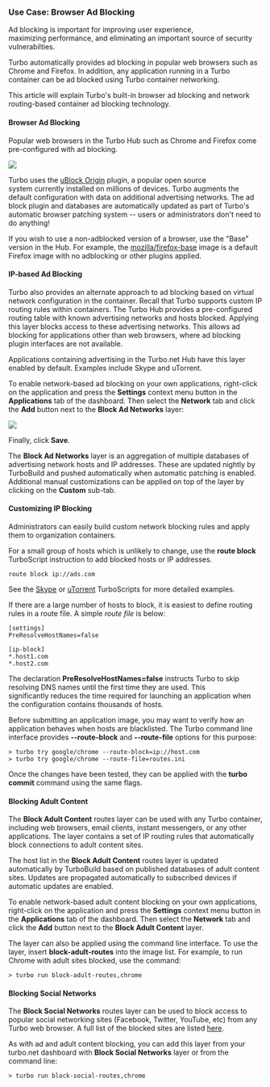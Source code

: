 ### Use Case: Browser Ad Blocking

Ad blocking is important for improving user experience, maximizing performance, and eliminating an important source of security vulnerabilties.

Turbo automatically provides ad blocking in popular web browsers such as Chrome and Firefox. In addition, any application running in a Turbo container can be ad blocked using Turbo container networking.

This article will explain Turbo's built-in browser ad blocking and network routing-based container ad blocking technology.

#### Browser Ad Blocking

Popular web browsers in the Turbo Hub such as Chrome and Firefox come pre-configured with ad blocking.

![](/docs/building/working_with_containers/adblock1.png)

Turbo uses the [uBlock Origin](https://github.com/gorhill/uBlock) plugin, a popular open source system currently installed on millions of devices. Turbo augments the default configuration with data on additional advertising networks. The ad block plugin and databases are automatically updated as part of Turbo's automatic browser patching system -- users or administrators don't need to do anything!

If you wish to use a non-adblocked version of a browser, use the "Base" version in the Hub. For example, the [mozilla/firefox-base](https://turbo.net/hub/mozilla/firefox-base) image is a default Firefox image with no adblocking or other plugins applied.

#### IP-based Ad Blocking

Turbo also provides an alternate approach to ad blocking based on virtual network configuration in the container. Recall that Turbo supports custom IP routing rules within containers. The Turbo Hub provides a pre-configured routing table with known advertising networks and hosts blocked. Applying this layer blocks access to these advertising networks. This allows ad blocking for applications other than web browsers, where ad blocking plugin interfaces are not available.

Applications containing advertising in the Turbo.net Hub have this layer enabled by default. Examples include Skype and uTorrent.

To enable network-based ad blocking on your own applications, right-click on the application and press the **Settings** context menu button in the **Applications** tab of the dashboard. Then select the **Network** tab and click the **Add** button next to the **Block Ad Networks** layer:

![](/docs/building/working_with_containers/adblock2.png)

Finally, click **Save**.

The **Block Ad Networks** layer is an aggregation of multiple databases of advertising network hosts and IP addresses. These are updated nightly by TurboBuild and pushed automatically when automatic patching is enabled. Additional manual customizations can be applied on top of the layer by clicking on the **Custom** sub-tab.

#### Customizing IP Blocking

Administrators can easily build custom network blocking rules and apply them to organization containers.

For a small group of hosts which is unlikely to change, use the **route block** TurboScript instruction to add blocked hosts or IP addresses.

```
route block ip://ads.com
```

See the [Skype](https://github.com/turboapps/turbome/blob/master/skype/turbo.me) or [uTorrent](https://github.com/turboapps/turbome/blob/master/skype/turbo.me) TurboScripts for more detailed examples.

If there are a large number of hosts to block, it is easiest to define routing rules in a route file. A simple _route file_ is below:

```
[settings]
PreResolveHostNames=false

[ip-block]
*.host1.com
*.host2.com
```

The declaration **PreResolveHostNames=false** instructs Turbo to skip resolving DNS names until the first time they are used. This significantly reduces the time required for launching an application when the configuration contains thousands of hosts.

Before submitting an application image, you may want to verify how an application behaves when hosts are blacklisted. The Turbo command line interface provides **--route-block** and **--route-file** options for this purpose:

```
> turbo try google/chrome --route-block=ip://host.com
> turbo try google/chrome --route-file=routes.ini
```

Once the changes have been tested, they can be applied with the **turbo commit** command using the same flags.

#### Blocking Adult Content

The **Block Adult Content** routes layer can be used with any Turbo container, including web browsers, email clients, instant messengers, or any other applications. The layer contains a set of IP routing rules that automatically block connections to adult content sites.

The host list in the **Block Adult Content** routes layer is updated automatically by TurboBuild based on published databases of adult content sites. Updates are propagated automatically to subscribed devices if automatic updates are enabled.

To enable network-based adult content blocking on your own applications, right-click on the application and press the **Settings** context menu button in the **Applications** tab of the dashboard. Then select the **Network** tab and click the **Add** button next to the **Block Adult Content** layer.

The layer can also be applied using the command line interface. To use the layer, insert **block-adult-routes** into the image list. For example, to run Chrome with adult sites blocked, use the command:

```
> turbo run block-adult-routes,chrome
```

#### Blocking Social Networks

The **Block Social Networks** routes layer can be used to block access to popular social networking sites (Facebook, Twitter, YouTube, etc) from any Turbo web browser. A full list of the blocked sites are listed [here](https://raw.githubusercontent.com/turboapps/turbome/master/turbobrowsers/block-ad-routes/social-networks/routes.txt).

As with ad and adult content blocking, you can add this layer from your turbo.net dashboard with **Block Social Networks** layer or from the command line:

```
> turbo run block-social-routes,chrome
```

